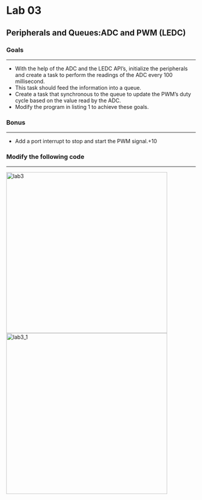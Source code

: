 # Lab 03
## **Peripherals and Queues:ADC and PWM (LEDC)**
### **Goals**
*** 
* With the help of the ADC and the LEDC API’s, initialize the peripherals and create a task to perform the readings of the ADC every 100 millisecond.
* This task should feed the information into a queue.
* Create a task that synchronous to the queue to update the PWM’s duty cycle based on the value read by the ADC.
* Modify the program in listing 1 to achieve these goals.

### **Bonus**
***
* Add a port interrupt to stop and start the PWM signal.+10

### **Modify the following code**
***
<img width="428" alt="lab3 " src="https://user-images.githubusercontent.com/60948298/136305157-b2b8c718-20e2-4f60-a98a-3fe085de3306.png">

<img width="428" alt="lab3_1" src="https://user-images.githubusercontent.com/60948298/136305166-88af8401-2f00-4d32-9945-55127a2487c4.png">
